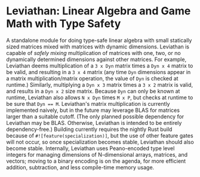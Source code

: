 # Leviathan: Linear Algebra and Game Math with Type Safety

A standalone module for doing type-safe linear algebra with small statically sized matrices mixed with matrices with dynamic dimensions. Leviathan is capable of *safely mixing* multiplication of matrices with one, two, or no dynamically determined dimensions against other matrices. For example, Leviathan deems multiplication of a `3 x Dyn` matrix times a `Dyn x 4` matrix to be valid, and resulting in a `3 x 4` matrix (any time `Dyn` dimensions appear in a matrix multiplication/matrix operation, the value of `Dyn` is checked at runtime.) Similarly, multiplying a `Dyn x 3` matrix times a `3 x 2` matrix is valid, and results in a `Dyn x 2` size matrix. Because `Dyn` can only be known at runtime, Leviathan also allows `N x Dyn` times `M x P`, but checks at runtime to be sure that `Dyn == M`. Leviathan's matrix multiplication is currently implemented naively, but in the future may leverage BLAS for matrices larger than a suitable cutoff. (The only planned possible dependency for Leviathan may be BLAS. Otherwise, Leviathan is intended to be entirely dependency-free.) Building currently requires the nightly Rust build because of `#![feature(specialization)]`, but the use of other feature gates will not occur, so once specialization becomes stable, Leviathan should also become stable. Internally, Leviathan uses Peano-encoded type level integers for managing dimensions of N-dimensional arrays, matrices, and vectors; moving to a binary encoding is on the agenda, for more efficient addition, subtraction, and less compile-time memory usage.
